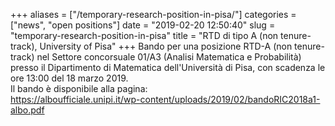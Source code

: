 +++
aliases = ["/temporary-research-position-in-pisa/"]
categories = ["news", "open positions"]
date = "2019-02-20 12:50:40"
slug = "temporary-research-position-in-pisa"
title = "RTD di tipo A (non tenure-track), University of Pisa"
+++
Bando per una posizione RTD-A (non tenure-track) nel Settore concorsuale
01/A3 (Analisi Matematica e Probabilità) presso il Dipartimento di
Matematica dell'Università di Pisa, con scadenza le ore 13:00 del 18
marzo 2019.  
Il bando è disponibile alla pagina:  
<https://alboufficiale.unipi.it/wp-content/uploads/2019/02/bandoRIC2018a1-albo.pdf>
